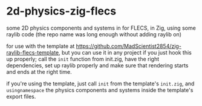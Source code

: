 # 2d-physics-zig-flecs
some 2D physics components and systems in for FLECS, in Zig, using some raylib code (the repo name was long enough without adding raylib on)

for use with the template at https://github.com/MadScientist2854/zig-raylib-flecs-template, but you can use it in any project if you just hook this up properly; call the `init` function from init.zig, have the right dependencies, set up raylib properly and make sure that rendering starts and ends at the right time.

if you're using the template, just call `init` from the template's `init.zig`, and `usingnamespace` the physics components and systems inside the template's export files.